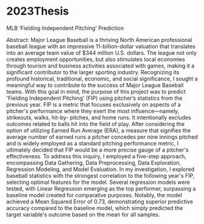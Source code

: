 # 2023Thesis
MLB ‘Fielding Independent Pitching’ Prediction

Abstract:
Major League Baseball is a thriving North American professional baseball league with an impressive 11-billion-dollar valuation that translates into an average team value of $344 million U.S. dollars. The league not only creates employment opportunities, but also stimulates local economies through tourism and business activities associated with games, making it a significant contributor to the larger sporting industry.
Recognizing its profound historical, traditional, economic, and social significance, I sought a meaningful way to contribute to the success of Major League Baseball teams. With this goal in mind, the purpose of this project was to predict 'Fielding Independent Pitching' (FIP) using pitcher’s statistics from the previous year. FIP is a metric that focuses exclusively on aspects of a pitcher's performance where they exert the most influence—namely, strikeouts, walks, hit-by- pitches, and home runs. It intentionally excludes outcomes related to balls hit into the field of play.
After considering the option of utilizing Earned Run Average (ERA), a measure that signifies the average number of earned runs a pitcher concedes per nine innings pitched and is widely employed as a standard pitching performance metric, I ultimately decided that FIP would be a
more precise gauge of a pitcher's effectiveness.
To address this inquiry, I employed a five-step approach, encompassing Data Gathering, Data Preprocessing, Data Exploration, Regression Modeling, and Model Evaluation. In my investigation, I explored baseball statistics with the strongest correlation to the following year's FIP, selecting optimal features for the model. Several regression models were tested, with Linear Regression emerging as the top performer, surpassing a baseline model created for comparative purposes.
Notably, the model achieved a Mean Squared Error of 0.73, demonstrating superior predictive accuracy compared to the baseline model, which simply predicted the target variable's outcome based on the mean for all samples.
